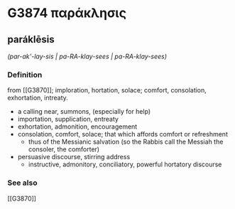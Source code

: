 # G3874 παράκλησις

## paráklēsis

_(par-ak'-lay-sis | pa-RA-klay-sees | pa-RA-klay-sees)_

### Definition

from [[G3870]]; imploration, hortation, solace; comfort, consolation, exhortation, intreaty.

- a calling near, summons, (especially for help)
- importation, supplication, entreaty
- exhortation, admonition, encouragement
- consolation, comfort, solace; that which affords comfort or refreshment
  - thus of the Messianic salvation (so the Rabbis call the Messiah the consoler, the comforter)
- persuasive discourse, stirring address
  - instructive, admonitory, conciliatory, powerful hortatory discourse

### See also

[[G3870]]

